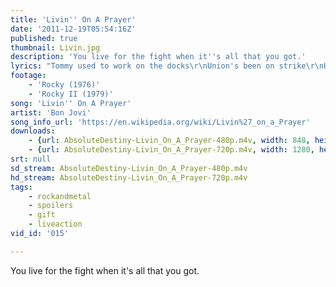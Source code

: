 ```yaml
---
title: 'Livin'' On A Prayer'
date: '2011-12-19T05:54:16Z'
published: true
thumbnail: Livin.jpg
description: 'You live for the fight when it''s all that you got.'
lyrics: "Tommy used to work on the docks\r\nUnion's been on strike\r\nHe's down on his luck...it's tough, so tough\r\nGina works the diner all day\r\nWorking for her man, she brings home her pay\r\nFor love - for love\r\n\r\nShe says: We've got to hold on to what we've got\r\nIt doesn't make a difference\r\nIf we make it or not\r\nWe've got each other and that's a lot\r\nFor love - we'll give it a shot\r\n\r\nOhh We're half way there\r\nWoah Livin' on a prayer\r\nTake my hand and we'll make it - I swear\r\nWoah Livin' on a prayer\r\n\r\nTommy's got his six string in hock\r\nNow he's holding in what he used\r\nTo make it talk - so tough, it's tough\r\nGina dreams of running away\r\nWhen she cries in the night\r\nTommy whispers: Baby it's okay, someday\r\n\r\nWe've got to hold on to what we've got\r\n'Cause it doesn't make a difference\r\nIf we make it or not\r\nWe've got each other and that's a lot\r\nFor love - we'll give it a shot\r\n\r\nOhh We're half way there\r\nWoah Livin' on a prayer\r\nTake my hand and we'll make it - I swear\r\nWoah Livin' on a prayer\r\nLivin' on a prayer\r\n\r\nWe've got to hold on ready or not\r\nYou live for the fight when thats all that you've got\r\n\r\nOhh We're half way there\r\nWoah Livin' on a prayer\r\nTake my hand and we'll make it - I swear\r\nWoah Livin' on a prayer "
footage:
    - 'Rocky (1976)'
    - 'Rocky II (1979)'
song: 'Livin'' On A Prayer'
artist: 'Bon Jovi'
song_info_url: 'https://en.wikipedia.org/wiki/Livin%27_on_a_Prayer'
downloads:
    - {url: AbsoluteDestiny-Livin_On_A_Prayer-480p.m4v, width: 848, height: 464, mimetype: video/mp4}
    - {url: AbsoluteDestiny-Livin_On_A_Prayer-720p.m4v, width: 1280, height: 688, mimetype: video/mp4}
srt: null
sd_stream: AbsoluteDestiny-Livin_On_A_Prayer-480p.m4v
hd_stream: AbsoluteDestiny-Livin_On_A_Prayer-720p.m4v
tags:
    - rockandmetal
    - spoilers
    - gift
    - liveaction
vid_id: '015'

---
```

You live for the fight when it's all that you got.
